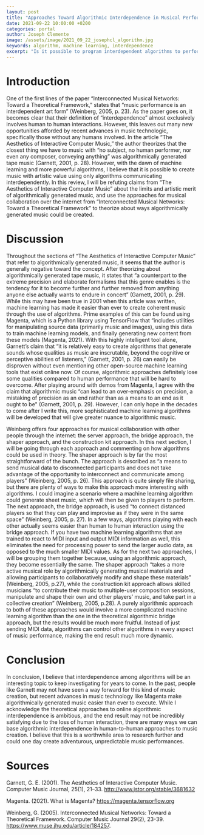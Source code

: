 ```yaml
---
layout: post
title: "Approaches Toward Algorithmic Interdependence in Musical Performance"
date: 2021-09-22 10:00:00 +0200
categories: portal
author: Joseph Clemente
image: /assets/image/2021_09_22_josephcl_algorithm.jpg
keywords: algorithm, machine learning, interdependence
excerpt: "Is it possible to program interdependent algorithms to perform with each other?"
---
```


# Introduction

One of the first lines of the paper “Interconnected Musical Networks: Toward a Theoretical Framework,” states that “music performance is an interdependent art form” (Weinberg, 2005, p. 23). As the paper goes on, it becomes clear that their definition of “interdependence” almost exclusively involves human to human interactions. However, this leaves out many new opportunities afforded by recent advances in music technologic, specifically those without any humans involved. In the article “The Aesthetics of Interactive Computer Music,” the author theorizes that the closest thing we have to music with “no subject, no human performer, nor even any composer, conveying anything” was algorithmically generated tape music (Garnett, 2001, p. 28). However, with the dawn of machine learning and more powerful algorithms, I believe that it is possible to create music with artistic value using only algorithms communicating interdependently. In this review, I will be refuting claims from “The Aesthetics of Interactive Computer Music” about the limits and artistic merit of algorithmically generated music, and use the approaches for musical collaboration over the internet from “Interconnected Musical Networks: Toward a Theoretical Framework” to theorize about ways algorithmically generated music could be created.

# Discussion

Throughout the sections of “The Aesthetics of Interactive Computer Music” that refer to algorithmically generated music, it seems that the author is generally negative toward the concept. After theorizing about algorithmically generated tape music, it states that “a counterpart to the extreme precision and elaborate formalisms that this genre enables is the tendency for it to become further and further removed from anything anyone else actually wants to endure in concert” (Garnett, 2001, p. 29). While this may have been true in 2001 when this article was written, machine learning has made it easier than ever to create coherent music through the use of algorithms. Prime examples of this can be found using Magenta, which is a Python library using TensorFlow that “includes utilities for manipulating source data (primarily music and images), using this data to train machine learning models, and finally generating new content from these models (Magenta, 2021). With this highly intelligent tool alone, Garnett’s claim that “it is relatively easy to create algorithms that generate sounds whose qualities as music are inscrutable, beyond the cognitive or perceptive abilities of listeners,” (Garnett, 2001, p. 26) can easily be disproven without even mentioning other open-source machine learning tools that exist online now. Of course, algorithmic approaches definitely lose some qualities compared to human performance that will be hard to overcome. After playing around with demos from Magenta, I agree with the claim that algorithmic music “can lead to an over-emphasis on precision, a mistaking of precision as an end rather than as a means to an end as it ought to be" (Garnett, 2001, p. 29). However, I can only hope in the decades to come after I write this, more sophisticated machine learning algorithms will be developed that will give greater nuance to algorithmic music.

Weinberg offers four approaches for musical collaboration with other people through the internet: the server approach, the bridge approach, the shaper approach, and the construction kit approach. In this next section, I will be going through each approach and commenting on how algorithms could be used in theory. The shaper approach is by far the most straightforward of the bunch. The approach is described as “a means to send musical data to disconnected participants and does not take advantage of the opportunity to interconnect and communicate among players” (Weinberg, 2005, p. 26). This approach is quite simply file sharing, but there are plenty of ways to make this approach more interesting with algorithms. I could imagine a scenario where a machine learning algorithm could generate sheet music, which will then be given to players to perform. The next approach, the bridge approach, is used “to connect distanced players so that they can play and improvise as if they were in the same space” (Weinberg, 2005, p. 27). In a few ways, algorithms playing with each other actually seems easier than human to human interaction using the bridge approach. If you have two machine learning algorithms that are trained to react to MIDI input and output MIDI information as well, this eliminates the need for processing power to send the larger audio data, as opposed to the much smaller MIDI values. As for the next two approaches, I will be grouping them together because, using an algorithmic approach, they become essentially the same. The shaper approach “takes a more active musical role by algorithmically generating musical materials and allowing participants to collaboratively modify and shape these materials” (Weinberg, 2005, p.27), while the construction kit approach allows skilled musicians “to contribute their music to multiple-user composition sessions, manipulate and shape their own and other players’ music, and take part in a collective creation” (Weinberg, 2005, p.28). A purely algorithmic approach to both of these approaches would involve a more complicated machine learning algorithm than the one in the theoretical algorithmic bridge approach, but the results would be much more fruitful. Instead of just sending MIDI data, algorithms can control other algorithms in every aspect of music performance, making the end result much more dynamic.

# Conclusion

In conclusion, I believe that interdependence among algorithms will be an interesting topic to keep investigating for years to come. In the past, people like Garnett may not have seen a way forward for this kind of music creation, but recent advances in music technology like Magenta make algorithmically generated music easier than ever to execute. While I acknowledge the theoretical approaches to online algorithmic interdependence is ambitious, and the end result may not be incredibly satisfying due to the loss of human interaction, there are many ways we can base algorithmic interdependence in human-to-human approaches to music creation. I believe that this is a worthwhile area to research further and could one day create  adventurous, unpredictable music performances.

# Sources

Garnett, G. E. (2001). The Aesthetics of Interactive Computer Music. Computer Music Journal, 25(1), 21–33. http://www.jstor.org/stable/3681632

Magenta. (2021). What is Magenta? https://magenta.tensorflow.org 

Weinberg, G. (2005). Interconnected Musical Networks: Toward a Theoretical Framework. Computer Music Journal 29(2), 23-39. https://www.muse.jhu.edu/article/184257.
